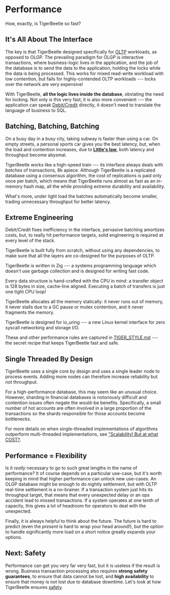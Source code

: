 # Performance

How, exactly, is TigerBeetle so fast?

## It's All About The Interface

The key is that TigerBeetle designed specifically for [OLTP](./oltp.md) workloads, as opposed to
OLGP. The prevailing paradigm for OLGP is interactive transactions, where business-logic lives in
the application, and the job of the database is to send the data to the application, holding the
locks while the data is being processed. This works for mixed read-write workload with low
contention, but fails for highly-contended OLTP workloads --- locks over the network are very
expensive!

With TigerBeetle, **all the logic lives inside the database**, obviating the need for locking. Not
only is this very fast, it is also more convenient --- the application can speak
[Debit/Credit](./debit-credit.md) directly, it doesn't need to translate the language of business to
SQL.

## Batching, Batching, Batching

On a busy day in a busy city, taking subway is faster than using a car. On empty streets, a personal
sports car gives you the best latency, but, when the load and contention increases, due to
[**Little's law**](https://en.wikipedia.org/wiki/Little%27s_law), both latency and throughput become abysmal.

TigerBeetle works like a high-speed train --- its interface always deals with _batches_ of
transactions, 8k apiece. Although TigerBeetle is a replicated database using a consensus algorithm,
the cost of replications is paid only once per batch, which means that TigerBeetle runs almost as
fast as an in-memory hash map, all the while providing extreme durability and availability.

What's more, under light load the batches automatically become smaller, trading unnecessary
throughput for better latency.

## Extreme Engineering

Debit/Credit fixes inefficiency in the interface, pervasive batching amortizes costs, but, to really
hit performance targets, solid engineering is required at every level of the stack.

TigerBeetle is built fully from scratch, without using any dependencies, to make sure that all the
layers are co-designed for the purposes of OLTP.

TigerBeetle is written in Zig --- a systems programming language which doesn't use garbage
collection and is designed for writing fast code.

Every data structure is hand-crafted with the CPU in mind: a transfer object is 128 bytes in size,
cache-line aligned. Executing a batch of transfers is just one tight CPU loop!

TigerBeetle allocates all the memory statically: it never runs out of memory, it never stalls due to
a GC pause or mutex contention, and it never fragments the memory.

TigerBeetle is designed for io_uring --- a new Linux kernel interface for zero syscall networking
and storage I/O.

These and other performance rules are captured in
[TIGER_STYLE.md](https://github.com/tigerbeetle/tigerbeetle/blob/main/docs/TIGER_STYLE.md) --- the
secret recipe that keeps TigerBeetle fast and safe.

## Single Threaded By Design

TigerBeetle uses a single core by design and uses a single leader node to process events. Adding
more nodes can therefore increase reliability but not throughput.

For a high-performance database, this may seem like an unusual choice. However, sharding in
financial databases is notoriously difficult and contention issues often negate the would-be
benefits. Specifically, a small number of hot accounts are often involved in a large proportion of
the transactions so the shards responsible for those accounts become bottlenecks.

For more details on when single-threaded implementations of algorithms outperform multi-threaded
implementations, see ["Scalability! But at what
COST?](https://www.usenix.org/system/files/conference/hotos15/hotos15-paper-mcsherry.pdf).

## Performance = Flexibility

Is it _really_ necessary to go to such great lengths in the name of performance? It of course
depends on a particular use-case, but it's worth keeping in mind that higher performance can unlock
new use-cases. An OLGP database might be enough to do nightly settlement, but with OLTP real-time
settlement is a no-brainer. If a transaction system just hits its throughput target, that means that
every unexpected delay or an ops accident lead to missed transactions. If a system operates at one
tenth of capacity, this gives a lot of headroom for operators to deal with the unexpected.

Finally, it is always helpful to think about the future. The future is hard to predict (even the
_present_ is hard to wrap your head around!), but the _option_ to handle significantly more load on
a short notice greatly expands your options.

## Next: Safety

Performance can get you very far very fast, but it is useless if the result is wrong. Business
transaction processing also requires **strong safety guarantees**, to ensure that data cannot be
lost, and **high availability** to ensure that money is not lost due to database downtime. Let's
look at how TigerBeetle ensures [safety](./safety.md).
